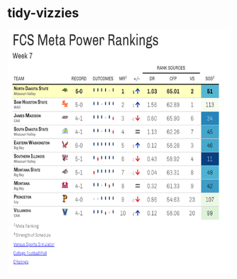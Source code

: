 # tidy-vizzies

<p align="left">
<img src="https://raw.githubusercontent.com/andrew-block/tidy-vizzies/main/fcs_power_rankings/images/fcs_power_rankings_w7.png" width="675" height="550"/>
</p>


